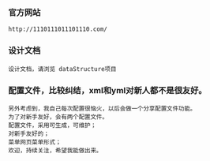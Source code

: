 ### 官方网站
    http://1110111011101110.com/
### 设计文档
    设计文档，请浏览 dataStructure项目

### 配置文件，比较纠结，xml和yml对新人都不是很友好。
    另外考虑到，我自己每次配置很恼火，以后会做一个分享配置文件功能。
    为了对新手友好，会有两个配置文件。
    配置文件，采用可生成，可维护；
    对新手友好的；
    菜单网页菜单形式；
    欢迎，持续关注，希望我能做出来。
    
     

  
  